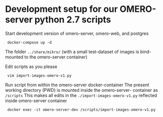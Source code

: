 # Development setup for our OMERO-server python 2.7 scripts

Start development version of omero-server, omero-web, and postgres

     docker-compose up -d
     
The folder `../share/mikro/` (with a small test-dataset of images is bind-mounted to the omero-server container)
     
Edit scripts as you please

     vim import-images-omero-v1.py
     
Run script from within the omero-server docker-container
The present working directory (PWD) is mounted inside the omero-server- 
container as `/scripts` 
This makes all edits in the `./import-images-omero-v1.py` reflected inside omero-server container

     docker exec -it omero-server-dev /scripts/import-images-omero-v1.py

